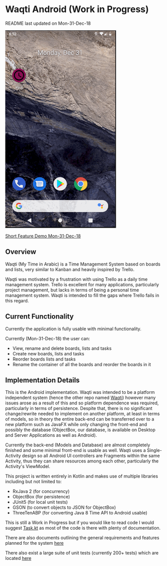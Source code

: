 # Waqti Android (Work in Progress)

README last updated on Mon-31-Dec-18

![Waqti Demo Mon-31-Dec-18](WaqtiDemo-31-Dec-18.gif)

[Short Feature Demo Mon-31-Dec-18](https://www.youtube.com/watch?v=M1I4selR5lw)

## Overview

Waqti (My Time in Arabic) is a Time Management System based on boards and lists, very similar to 
Kanban and heavily inspired by Trello.

Waqti was motivated by a frustration with using Trello as a daily time management system. Trello 
is excellent for many applications, particularly project management, but lacks in terms of being 
a personal time management system. Waqti is intended to fill the gaps where Trello fails in this 
regard.

## Current Functionality

Currently the application is fully usable with minimal functionality.

Currently (Mon-31-Dec-18) the user can: 

* View, rename and delete boards, lists and tasks
* Create new boards, lists and tasks
* Reorder boards lists and tasks
* Rename the container of all the boards and reorder the boards in it

## Implementation Details

This is the Android implementation. Waqti was intended to 
be a platform independent system (hence the other repo named 
[Waqti](https://github.com/basshelal/Waqti)) however many issues arose as
a result of this and so platform dependence was required, particularly in terms of persistence. 
Despite that, there is no significant change/rewrite needed to implement on  another platform, 
at least in terms of models, so in theory the entire back-end can be transferred over to a new 
platform such as JavaFX while only changing the front-end and possibly the database (ObjectBox, 
our database, is available on Desktop and Server Applications as well as Android).

Currently the back-end (Models and Database) are almost completely finished and some minimal 
front-end is usable as well. Waqti uses a Single-Activity design so all Android UI controllers 
are Fragments within the same Activity, thus they can share resources among each other, 
particularly the Activity's ViewModel.

This project is written entirely in Kotlin and makes use of multiple libraries including but not 
limited to:
* RxJava 2 (for concurrency)
* ObjectBox (for persistence)
* JUnit5 (for local unit tests)
* GSON (to convert objects to JSON for ObjectBox)
* ThreeTenABP (for converting Java 8 Time API to Android usable)

This is still a Work in Progress but if you would like to read code I would suggest
[Task.kt](https://github.com/basshelal/Waqti-Android/blob/master/app/src/main/java/uk/whitecrescent/waqti/model/task/Task.kt)
as most of the code is there with plenty of documentation. 

There are also documents outlining the general requirements and features planned for the system 
[here](https://github.com/basshelal/Waqti-Android/tree/master/app/src/main/java/uk/whitecrescent/waqti/docs)

There also exist a large suite of unit tests (currently 200+ tests) which are located
[here](https://github.com/basshelal/Waqti-Android/tree/master/app/src/test/java/uk/whitecrescent/waqti)